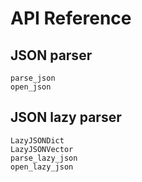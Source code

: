 # API Reference

## JSON parser

```@docs
parse_json
open_json
```

## JSON lazy parser

```@docs
LazyJSONDict
LazyJSONVector
parse_lazy_json
open_lazy_json
```